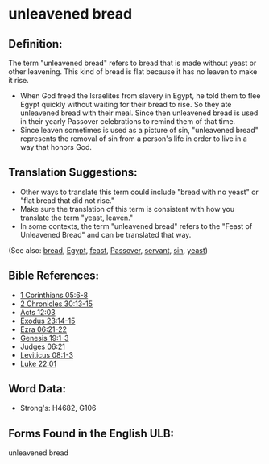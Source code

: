 # unleavened bread

## Definition:

The term "unleavened bread" refers to bread that is made without yeast or other leavening. This kind of bread is flat because it has no leaven to make it rise.

* When God freed the Israelites from slavery in Egypt, he told them to flee Egypt quickly without waiting for their bread to rise. So they ate unleavened bread with their meal. Since then unleavened bread is used in their yearly Passover celebrations to remind them of that time.
* Since leaven sometimes is used as a picture of sin, "unleavened bread" represents the removal of sin from a person's life in order to live in a way that honors God.

## Translation Suggestions:

* Other ways to translate this term could include "bread with no yeast" or "flat bread that did not rise."
* Make sure the translation of this term is consistent with how you translate the term "yeast, leaven."
* In some contexts, the term "unleavened bread" refers to the "Feast of Unleavened Bread" and can be translated that way.

(See also: [bread](../other/bread.md), [Egypt](../names/egypt.md), [feast](../other/feast.md), [Passover](../kt/passover.md), [servant](../other/servant.md), [sin](../kt/sin.md), [yeast](../other/yeast.md))

## Bible References:

* [1 Corinthians 05:6-8](rc://en/tn/help/1co/05/06)
* [2 Chronicles 30:13-15](rc://en/tn/help/2ch/30/13)
* [Acts 12:03](rc://en/tn/help/act/12/03)
* [Exodus 23:14-15](rc://en/tn/help/exo/23/14)
* [Ezra 06:21-22](rc://en/tn/help/ezr/06/21)
* [Genesis 19:1-3](rc://en/tn/help/gen/19/01)
* [Judges 06:21](rc://en/tn/help/jdg/06/21)
* [Leviticus 08:1-3](rc://en/tn/help/lev/08/01)
* [Luke 22:01](rc://en/tn/help/luk/22/01)

## Word Data:

* Strong's: H4682, G106

## Forms Found in the English ULB:

unleavened bread
